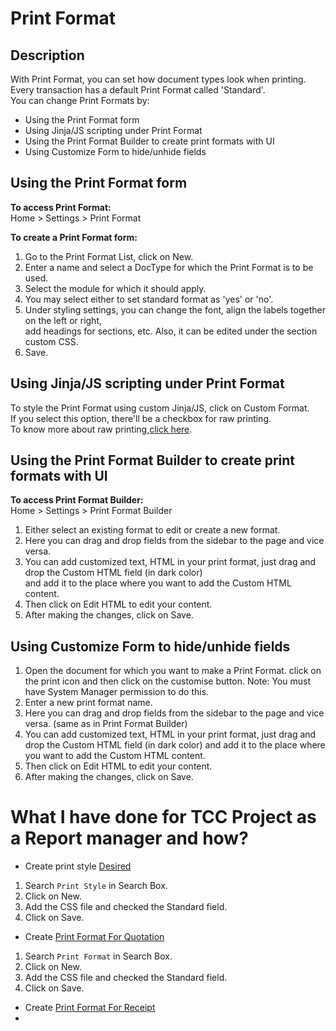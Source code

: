 # Print Format

## Description
With Print Format, you can set how document types look when printing.  
Every transaction has a default Print Format called 'Standard'.  
You can change Print Formats by:  
   * Using the Print Format form
   * Using Jinja/JS scripting under Print Format
   * Using the Print Format Builder to create print formats with UI
   * Using Customize Form to hide/unhide fields

## Using the Print Format form

**To access Print Format:**  
Home > Settings > Print Format  

**To create a Print Format form:**   
1. Go to the Print Format List, click on New.  
2. Enter a name and select a DocType for which the Print Format is to be used.  
3. Select the module for which it should apply.  
4. You may select either to set standard format as 'yes' or 'no'.
5. Under styling settings, you can change the font, align the labels together on the left or right,  
add headings for sections, etc. Also, it can be edited under the section custom CSS.
7. Save.

## Using Jinja/JS scripting under Print Format
To style the Print Format using custom Jinja/JS, click on Custom Format.  
If you select this option, there'll be a checkbox for raw printing.  
To know more about raw printing,[click here](https://docs.erpnext.com/docs/user/manual/en/setting-up/print/raw-printing).  

## Using the Print Format Builder to create print formats with UI

**To access Print Format Builder:**  
Home > Settings > Print Format Builder  

1. Either select an existing format to edit or create a new format.
2. Here you can drag and drop fields from the sidebar to the page and vice versa.
3. You can add customized text, HTML in your print format, just drag and drop the Custom HTML field (in dark color)</br> 
and add it to the place where you want to add the Custom HTML content.
4. Then click on Edit HTML to edit your content.
5. After making the changes, click on Save.

## Using Customize Form to hide/unhide fields

1. Open the document for which you want to make a Print Format. click on the print icon and then click on the customise button. Note: You must have System Manager permission to do this.
2. Enter a new print format name.
3. Here you can drag and drop fields from the sidebar to the page and vice versa. (same as in Print Format Builder)
4. You can add customized text, HTML in your print format, just drag and drop the Custom HTML field (in dark color) and add it to the place where you want to add the Custom HTML content.
5. Then click on Edit HTML to edit your content.
6. After making the changes, click on Save.


# **What I have done for TCC Project as a Report manager and how?**

- Create print style [Desired](https://erp.gndec.ac.in/desk#Form/Print%20Style/Desired)
1. Search ```Print Style``` in Search Box.
2. Click on New.
3. Add the CSS file and checked the Standard field.
4. Click on Save.

- Create [Print Format For Quotation](https://erp.gndec.ac.in/desk#print-format-builder/Print%20Format%20for%20Quotation)
1. Search ```Print Format``` in Search Box.
2. Click on New.
3. Add the CSS file and checked the Standard field.
4. Click on Save.


- Create [Print Format For Receipt](https://erp.gndec.ac.in/desk#print-format-builder/Print%20Format%20of%20Receipt)
- 
